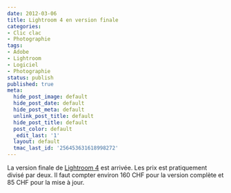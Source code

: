 ```yaml
---
date: 2012-03-06
title: Lightroom 4 en version finale
categories:
- Clic clac
- Photographie
tags:
- Adobe
- Lightroom
- Logiciel
- Photographie
status: publish
published: true
meta:
  hide_post_image: default
  hide_post_date: default
  hide_post_meta: default
  unlink_post_title: default
  hide_post_title: default
  post_color: default
  _edit_last: '1'
  layout: default
  tmac_last_id: '256453631618998272'
---
```

La version finale de <a title="La page de description de Lightroom sur le site d'Adobe" href="https://www.adobe.com/ch_fr/products/photoshop-lightroom.html">Lightroom 4</a> est arrivée. Les prix est pratiquement divisé par deux. Il faut compter environ 160 CHF pour la version complète et 85 CHF pour la mise à jour.
